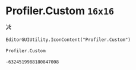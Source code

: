 # Profiler.Custom `16x16`
<img src="/img/Profiler.Custom.png" width=16 height=16>

``` CSharp
EditorGUIUtility.IconContent("Profiler.Custom")
```
```
Profiler.Custom
```
```
-6324519988180847008
```
